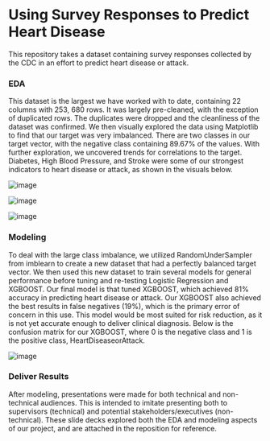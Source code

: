 # Using Survey Responses to Predict Heart Disease

This repository takes a dataset containing survey responses collected by the CDC in an effort to predict heart disease or attack.

### EDA

This dataset is the largest we have worked with to date, containing 22 columns with 253, 680 rows. It was largely pre-cleaned, with the exception of duplicated rows. The duplicates were dropped and the cleanliness of the dataset was confirmed. We then visually explored the data using Matplotlib to find that our target was very imbalanced. There are two classes in our target vector, with the negative class containing 89.67% of the values. With further exploration, we uncovered trends for correlations to the target.  Diabetes, High Blood Pressure, and Stroke were some of our strongest indicators to heart disease or attack, as shown in the visuals below.

![image](https://user-images.githubusercontent.com/91917998/151103958-7cdb764e-3a6c-48df-a888-3e19935d2f6f.png)

![image](https://user-images.githubusercontent.com/91917998/151103994-b5aa5c00-163a-4222-aed0-b71e02856d76.png)

![image](https://user-images.githubusercontent.com/91917998/151104018-15988a0d-b41b-41ae-b24a-40a8e28e6e4f.png)

### Modeling

To deal with the large class imbalance, we utilized RandomUnderSampler from imblearn to create a new dataset that had a perfectly balanced target vector. We then used this new dataset to train several models for general performance before tuning and re-testing Logistic Regression and XGBOOST. Our final model is that tuned XGBOOST, which achieved 81% accuracy in predicting heart disease or attack. Our XGBOOST also achieved the best results in false negatives (19%), which is the primary error of concern in this use. This model would be most suited for risk reduction, as it is not yet accurate enough to deliver clinical diagnosis. Below is the confusion matrix for our XGBOOST, where 0 is the negative class and 1 is the positive class, HeartDiseaseorAttack.

![image](https://user-images.githubusercontent.com/91917998/151105657-4fcbeff2-3ec6-4148-aaa0-50b03153413b.png)

### Deliver Results

After modeling, presentations were made for both technical and non-technical audiences. This is intended to imitate presenting both to supervisors (technical) and potential stakeholders/executives (non-technical). These slide decks explored both the EDA and modeling aspects of our project, and are attached in the reposition for reference.
